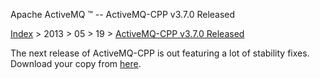 Apache ActiveMQ ™ -- ActiveMQ-CPP v3.7.0 Released 

[Index](../../../index.html) > 2013 > 05 > 19 > [ActiveMQ-CPP v3.7.0 Released](activemq-cpp-v370-released.html)

The next release of ActiveMQ-CPP is out featuring a lot of stability fixes. Download your copy from [here](../../../../cms/activemq-cpp-370-release.html).


